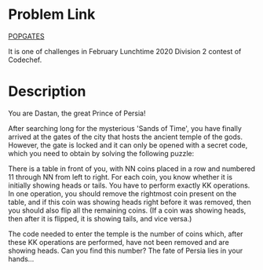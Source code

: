 # Problem Link

[POPGATES](https://www.codechef.com/LTIME81B/problems/POPGATES)

It is one of challenges in February Lunchtime 2020 Division 2 contest of Codechef.

# Description

You are Dastan, the great Prince of Persia!

After searching long for the mysterious 'Sands of Time', you have finally arrived at the gates of the city that hosts the ancient temple of the gods. However, the gate is locked and it can only be opened with a secret code, which you need to obtain by solving the following puzzle:

There is a table in front of you, with NN coins placed in a row and numbered 11 through NN from left to right. For each coin, you know whether it is initially showing heads or tails. You have to perform exactly KK operations. In one operation, you should remove the rightmost coin present on the table, and if this coin was showing heads right before it was removed, then you should also flip all the remaining coins. (If a coin was showing heads, then after it is flipped, it is showing tails, and vice versa.)

The code needed to enter the temple is the number of coins which, after these KK operations are performed, have not been removed and are showing heads. Can you find this number? The fate of Persia lies in your hands…